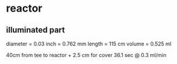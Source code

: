# reactor
## illuminated part
diameter = 0.03 inch = 0.762 mm
length = 115 cm 
volume = 0.525 ml



40cm from tee to reactor + 2.5 cm for cover
36.1 sec @ 0.3 ml/min


